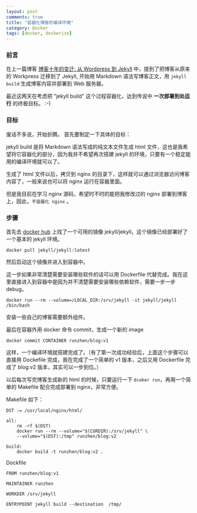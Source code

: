 ```yaml
---
layout: post
comments: true
title: "容器化博客的编译环境"
category: Docker
tags: [docker, dockerize]
---
```


### 前言

在上一篇博客 [博客十年的变迁: 从 Wordpress 到 Jekyll](/2018/03/wordpress-to-jekyll/) 中，提到了把博客从原来的 Workpress 迁移到了 Jekyll, 开始用 Markdown 语法写博客正文，用 `jekyll build` 生成博客内容并部署到 Web 服务器。

最近这两天在考虑把 "jekyll build" 这个过程容器化，达到传说中 **一次部署到处运行** 的终极目标。 :-) 


### 目标

废话不多说，开始折腾。 首先要制定一下具体的目标：

jekyll build 是将 Markdown 语法写成的纯文本文件生成 html 文件，这也是我希望将它容器化的部分，因为我并不希望再次搭建 jekyll 的环境，只要有一个稳定能用的编译环境就可以了。

生成了 html 文件以后，拷贝到 nginx 的目录下，这样就可以通过浏览器访问博客内容了，一般来说也可以将 nginx 运行在容器里面。

但是我目前在学习 nginx 源码，希望时不时的能把我修改过的 nginx 部署到博客上，因此，`不容器化 nginx` 。 

### 步骤

首先去 [docker hub](https://hub.docker.com/r/runzhen/) 上找了一个可用的镜像 jekyll/jekyll，这个镜像已经部署好了一个基本的 jekyll 环境。

`docker pull jekyll/jekyll:latest`

然后启动这个镜像并进入到容器中。

这一步如果非常清楚需要安装哪些软件的话可以用 Dockerfile 代替完成。我在这里直接进入到容器中是因为并不清楚需要安装哪些依赖软件，需要一步一步 debug。

`docker run --rm --volume=/LOCAL_DIR:/srv/jekyll -it jekyll/jekyll  /bin/bash`

安装一些自己的博客需要额外组件。

最后在容器外用 docker 命令 commit，生成一个新的 image 

`docker commit CONTAINER runzhen/blog:v1`


这样，一个编译环境就搭建完成了。（有了第一次成功经验后，上面这个步骤可以直接用 Dockefile 完成，我在完成了一个简单的 v1 版本，之后又用 Dockerfile 完成了 blog:v2 版本，其实可以一步到位。）


以后每次写完博客生成新的 html 的时候，只要运行一下 `dcoker run`，再用一个简单的 Makefile 配合完成部署到 nginx，非常方便。

Makefile 如下：

```
DST := /usr/local/nginx/html/

all:
	rm -rf $(DST)
	docker run --rm --volume="$(CURDIR):/srv/jekyll" \
	--volume="$(DST):/tmp" runzhen/blog:v2

build:
	docker build -t runzhen/blog:v2 .
```


Dockfile 
```
FROM runzhen/blog:v1

MAINTAINER runzhen

WORKDIR /srv/jekyll

ENTRYPOINT jekyll build --destination  /tmp/
```







